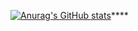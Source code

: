 [![Anurag's GitHub stats](https://github-readme-stats.vercel.app/api?username=luc4s-git)](https://github.com/anuraghazra/github-readme-stats)****
